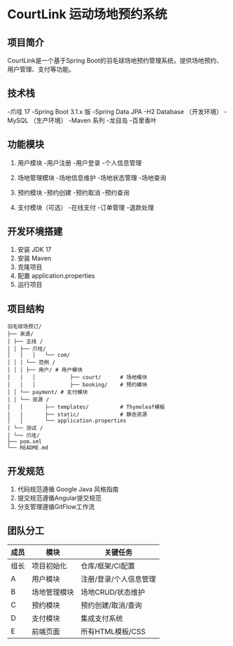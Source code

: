 # CourtLink 运动场地预约系统

## 项目简介
CourtLink是一个基于Spring Boot的羽毛球场地预约管理系统，提供场地预约、用户管理、支付等功能。

## 技术栈
-爪哇 17
-Spring Boot 3.1.x 版
-Spring Data JPA
-H2 Database （开发环境）
-MySQL （生产环境）
-Maven 系列
-龙目岛
-百里香叶

## 功能模块
1. 用户模块
   -用户注册
   -用户登录
   -个人信息管理

2. 场地管理模块
   -场地信息维护
   -场地状态管理
   -场地查询

3. 预约模块
   -预约创建
   -预约取消
   -预约查询

4. 支付模块（可选）
   -在线支付
   -订单管理
   -退款处理

## 开发环境搭建
1. 安装 JDK 17
2. 安装 Maven
3. 克隆项目
4. 配置 application.properties
5. 运行项目

## 项目结构
```
羽毛球场预订/
├── 来源/
│ ├── 主线 /
│ │ ├── 爪哇/
│   │   │   └── com/
│ │ │ └── 范例 /
│ │ │ ├── 用户/ # 用户模块
│   │   │           ├── court/      # 场地模块
│   │   │           ├── booking/    # 预约模块
│ │ └── payment/ # 支付模块
│ │ └── 资源 /
│   │       ├── templates/          # Thymeleaf模板
│   │       ├── static/             # 静态资源
│   │       └── application.properties
│ └── 测试 /
│ └── 爪哇/
├── pom.xml
└── README.md
```

## 开发规范
1. 代码规范遵循 Google Java 风格指南
2. 提交规范遵循Angular提交规范
3. 分支管理遵循GitFlow工作流

## 团队分工
|成员 | 模块 | 关键任务 |
|------|-----------------------|----------------------------------------|
|组长 | 项目初始化 | 仓库/框架/CI配置 |
|A | 用户模块 | 注册/登录/个人信息管理 |
|B | 场地管理模块 | 场地CRUD/状态维护 |
|C | 预约模块 | 预约创建/取消/查询 |
|D | 支付模块 | 集成支付系统 |
|E | 前端页面 | 所有HTML模板/CSS |
